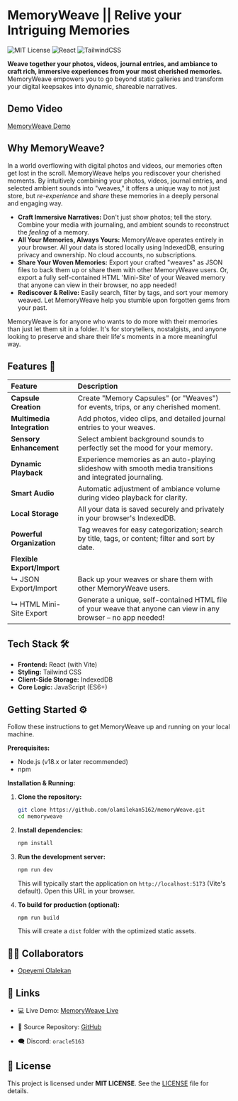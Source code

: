 # MemoryWeave || Relive your Intriguing Memories

![MIT License](https://img.shields.io/badge/license-MIT-blue.svg)
![React](https://img.shields.io/badge/built%20with-React-61DAFB)
![TailwindCSS](https://img.shields.io/badge/styled%20with-TailwindCSS-38B2AC)

**Weave together your photos, videos, journal entries, and ambiance to craft rich, immersive experiences from your most cherished memories.** MemoryWeave empowers you to go beyond static galleries and transform your digital keepsakes into dynamic, shareable narratives.

## Demo Video
[MemoryWeave Demo](https://drive.google.com/file/d/1Y9y9etd_WE10kuLt4dnA1VYFyGoTLJ7e/view?usp=sharing)

## Why MemoryWeave?

In a world overflowing with digital photos and videos, our memories often get lost in the scroll. MemoryWeave helps you rediscover your cherished moments. By intuitively combining your photos, videos, journal entries, and selected ambient sounds into "weaves," it offers a unique way to not just store, but _re-experience_ and _share_ these memories in a deeply personal and engaging way.

- **Craft Immersive Narratives:** Don't just show photos; tell the story. Combine your media with journaling, and ambient sounds to reconstruct the _feeling_ of a memory.
- **All Your Memories, Always Yours:** MemoryWeave operates entirely in your browser. All your data is stored locally using IndexedDB, ensuring privacy and ownership. No cloud accounts, no subscriptions.
- **Share Your Woven Memories:** Export your crafted "weaves" as JSON files to back them up or share them with other MemoryWeave users. Or, export a fully self-contained HTML 'Mini-Site' of your Weaved memory that anyone can view in their browser, no app needed!
- **Rediscover & Relive:** Easily search, filter by tags, and sort your memory weaved. Let MemoryWeave help you stumble upon forgotten gems from your past.

MemoryWeave is for anyone who wants to do more with their memories than just let them sit in a folder. It's for storytellers, nostalgists, and anyone looking to preserve and share their life's moments in a more meaningful way.

## Features 🚀

| Feature                    | Description                                                                                                    |
| :------------------------- | :------------------------------------------------------------------------------------------------------------- |
| **Capsule Creation**       | Create "Memory Capsules" (or "Weaves") for events, trips, or any cherished moment.                             |
| **Multimedia Integration** | Add photos, video clips, and detailed journal entries to your weaves.                                          |
| **Sensory Enhancement**    | Select ambient background sounds to perfectly set the mood for your memory.                                    |
| **Dynamic Playback**       | Experience memories as an auto-playing slideshow with smooth media transitions and integrated journaling.      |
| **Smart Audio**            | Automatic adjustment of ambiance volume during video playback for clarity.                                     |
| **Local Storage**          | All your data is saved securely and privately in your browser's IndexedDB.                                     |
| **Powerful Organization**  | Tag weaves for easy categorization; search by title, tags, or content; filter and sort by date.                |
| **Flexible Export/Import** |
| ↳ JSON Export/Import       | Back up your weaves or share them with other MemoryWeave users.                                                |
| ↳ HTML Mini-Site Export    | Generate a unique, self-contained HTML file of your weave that anyone can view in any browser – no app needed! |

## Tech Stack 🛠️

- **Frontend:** React (with Vite)
- **Styling:** Tailwind CSS
- **Client-Side Storage:** IndexedDB
- **Core Logic:** JavaScript (ES6+)

## Getting Started ⚙️

Follow these instructions to get MemoryWeave up and running on your local machine.

**Prerequisites:**

- Node.js (v18.x or later recommended)
- npm

**Installation & Running:**

1.  **Clone the repository:**

    ```bash
    git clone https://github.com/olamilekan5162/memoryWeave.git
    cd memoryweave
    ```

2.  **Install dependencies:**

    ```bash
    npm install
    ```

3.  **Run the development server:**

    ```bash
    npm run dev
    ```

    This will typically start the application on `http://localhost:5173` (Vite's default). Open this URL in your browser.

4.  **To build for production (optional):**
    ```bash
    npm run build
    ```
    This will create a `dist` folder with the optimized static assets.

## 🧑‍💻 Collaborators

- [Opeyemi Olalekan](https://github.com/olamilekan5162)

## 🔗 Links

- 💻 Live Demo: [MemoryWeave Live](https://memory-weave.vercel.app/)

- 📁 Source Repository: [GitHub](https://github.com/olamilekan5162/memoryWeave)

- 🗨️ Discord: `oracle5163`

## 📄 License

This project is licensed under **MIT LICENSE**. See the [LICENSE](LICENSE) file for details.

